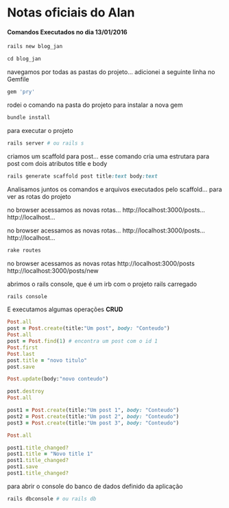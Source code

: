 # Notas oficiais do Alan

#### Comandos Executados no dia 13/01/2016

```ruby
rails new blog_jan

cd blog_jan
```
navegamos por todas as pastas do projeto...
adicionei a seguinte linha no Gemfile
```ruby
gem 'pry'
```

rodei o comando na pasta do projeto para instalar a nova gem
```ruby
bundle install
```

para executar o projeto
```ruby
rails server # ou rails s
```

criamos um scaffold para post...
esse comando cria uma estrutara para post com dois atributos title e body
```ruby
rails generate scaffold post title:text body:text
```

Analisamos juntos os comandos e arquivos executados pelo scaffold...
para ver as rotas do projeto

no browser acessamos as novas rotas...
http://localhost:3000/posts...
http://localhost...

no browser acessamos as novas rotas...
http://localhost:3000/posts...
http://localhost...
```ruby
rake routes
```
no browser acessamos as novas rotas
http://localhost:3000/posts
http://localhost:3000/posts/new

abrimos o rails console, que é um irb com o projeto rails carregado
```ruby
rails console
```

E executamos algumas operações **CRUD**
```ruby
Post.all
post = Post.create(title:"Um post", body: "Conteudo")
Post.all
post = Post.find(1) # encontra um post com o id 1
Post.first
Post.last
post.title = "novo titulo"
post.save

Post.update(body:"novo conteudo")

post.destroy
Post.all

post1 = Post.create(title:"Um post 1", body: "Conteudo")
post2 = Post.create(title:"Um post 2", body: "Conteudo")
post3 = Post.create(title:"Um post 3", body: "Conteudo")

Post.all

post1.title_changed?
post1.title = "Novo title 1"
post1.title_changed?
post1.save
post1.title_changed?
```

para abrir o console do banco de dados definido da aplicação
```ruby
rails dbconsole # ou rails db
```

